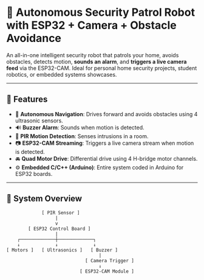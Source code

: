 # 🤖 Autonomous Security Patrol Robot with ESP32 + Camera + Obstacle Avoidance

An all-in-one intelligent security robot that patrols your home, avoids obstacles, detects motion, **sounds an alarm**, and **triggers a live camera feed** via the ESP32-CAM. Ideal for personal home security projects, student robotics, or embedded systems showcases.

---

## 🎯 Features

- 🔄 **Autonomous Navigation**: Drives forward and avoids obstacles using 4 ultrasonic sensors.
- 🔊 **Buzzer Alarm**: Sounds when motion is detected.
- 👀 **PIR Motion Detection**: Senses intrusions in a room.
- 📷 **ESP32-CAM Streaming**: Triggers a live camera stream when motion is detected.
- 🚘 **Quad Motor Drive**: Differential drive using 4 H-bridge motor channels.
- ⚙️ **Embedded C/C++ (Arduino)**: Entire system coded in Arduino for ESP32 boards.

---

## 🧠 System Overview

```text
             [ PIR Sensor ]
                  |
                  v
        [ ESP32 Control Board ]
                  |
    ┌─────────────┼─────────────┐
    ↓             ↓             ↓
[ Motors ]   [ Ultrasonics ]   [ Buzzer ]
                                  |
                             [ Camera Trigger ]
                                  ↓
                           [ ESP32-CAM Module ]
